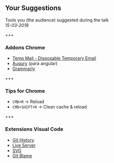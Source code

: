 ## Your Suggestions
Tools you (the audience) suggested during the talk  
_15-03-2018_

+++

### Addons Chrome
- [Temp Mail - Disposable Temporary Email](https://chrome.google.com/webstore/detail/temp-mail-disposable-temp/inojafojbhdpnehkhhfjalgjjobnhomj?hl=en)
- [Augury](https://chrome.google.com/webstore/detail/augury/elgalmkoelokbchhkhacckoklkejnhcd?hl=en) (para angular)
- [Grammarly](https://chrome.google.com/webstore/detail/grammarly-for-chrome/kbfnbcaeplbcioakkpcpgfkobkghlhen?hl=en)

+++

### Tips for Chrome

- `CMD+R` -> Reload
- `CMD+SHIFT+R` -> Clean cache & reload

+++

### Extensions Visual Code
- [Git History](https://marketplace.visualstudio.com/items?itemName=donjayamanne.githistory)
- [Live Server](https://marketplace.visualstudio.com/items?itemName=ritwickdey.LiveServer)
- [SVG](https://marketplace.visualstudio.com/items?itemName=cssho.vscode-svgviewer)
- [Git Blame](https://marketplace.visualstudio.com/items?itemName=waderyan.gitblame)